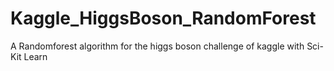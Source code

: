 Kaggle_HiggsBoson_RandomForest
==============================

A Randomforest algorithm for the higgs boson challenge of kaggle with Sci-Kit Learn
